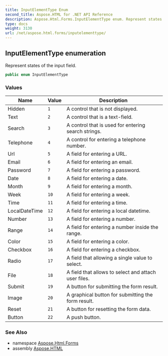 ```yaml
---
title: InputElementType Enum
second_title: Aspose.HTML for .NET API Reference
description: Aspose.Html.Forms.InputElementType enum. Represent states of the input field
type: docs
weight: 3130
url: /net/aspose.html.forms/inputelementtype/
---
```

## InputElementType enumeration

Represent states of the input field.

```csharp
public enum InputElementType
```

### Values

| Name | Value | Description |
| --- | --- | --- |
| Hidden | `1` | A control that is not displayed. |
| Text | `2` | A control that is a text-field. |
| Search | `3` | A control that is used for entering search strings. |
| Telephone | `4` | A control for entering a telephone number. |
| Url | `5` | A field for entering a URL. |
| Email | `6` | A field for entering an email. |
| Password | `7` | A field for entering a password. |
| Date | `8` | A field for entering a date. |
| Month | `9` | A field for entering a month. |
| Week | `10` | A field for entering a week. |
| Time | `11` | A field for entering a time. |
| LocalDateTime | `12` | A field for entering a local datetime. |
| Number | `13` | A field for entering a number. |
| Range | `14` | A field for entering a number inside the range. |
| Color | `15` | A field for entering a color. |
| Checkbox | `16` | A field for entering a checkbox. |
| Radio | `17` | A field that allowing a single value to select. |
| File | `18` | A field that allows to select and attach user files. |
| Submit | `19` | A button for submitting the form result. |
| Image | `20` | A graphical button for submitting the form result. |
| Reset | `21` | A button for resetting the form data. |
| Button | `22` | A push button. |

### See Also

* namespace [Aspose.Html.Forms](../../aspose.html.forms/)
* assembly [Aspose.HTML](../../)
